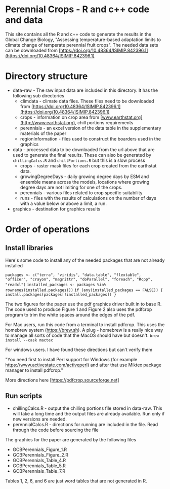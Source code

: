 # Perennial Crops - R and c++ code and data

This site contains all the R and c++ code to generate the results in the Global Change Biology, "Assessing temperature-based adaptation limits to climate change of temperate perennial fruit crops". The needed data sets can be downloaded from 
[https://doi.org/10.48364/ISIMIP.842396.1](https://doi.org/10.48364/ISIMIP.842396.1) 

# Directory structure
- data-raw - The raw input data are included in this directory. It has the following sub directories
  * climdata - climate data files. These files need to be downloaded from 
[https://doi.org/10.48364/ISIMIP.842396.1](https://doi.org/10.48364/ISIMIP.842396.1)
  * crops - information on crop area from [www.earthstat.org](http://www.earthstat.org), chill portions requirements
  * perennials - an excel version of the data table in the supplementary materials of the paper
  * regionInformation - files used to construct the boarders used in the graphics
- data - processed data to be downloaded from the url above that are used to generate the final results. These can also be generated by `chillingCalcs.R` and `chillPortions.R` but this is a slow process
  * crops - raster mask files for each crop created from the earthstat data.
  * growingDegreeDays - daily growing degree days by ESM and ensemble means across the models, locations where growing degree days are not limiting for one of the crops.
  * perennials - various files related to crop specific suitability
  * runs - files with the results of calculations on the number of days with a value below or above a limit, a run.
- graphics - destination for graphics results

# Order of operations

## Install libraries

Here's some code to install any of the needed packages that are not already installed

`packages <- c("terra", "viridis", "data.table", "flextable", "officer", "crayon", "magrittr", "doParallel", "foreach", "Rcpp", "readxl")`
`installed_packages <- packages %in% rownames(installed.packages())`
`if (any(installed_packages == FALSE)) {  install.packages(packages[!installed_packages]) }`

The two figures for the paper use the pdf graphics driver built in to base R. The code used to produce Figure 1 and Figure 2 also uses the pdfcrop program to trim the white spaces around the edges of the pdf. 

For Mac users, run this code from a terminal to install pdfcrop. This uses the homebrew system (https://brew.sh). A plug - homebrew is a really nice way to manage all sorts of code that the MacOS should have but doesn't.
`brew install --cask mactex`

For windows users. I have found these directions but can't verify them

"You need first to install Perl support for Windows (for example https://www.activestate.com/activeperl) and after that use Miktex package manager to install pdfcrop."

More directions here [https://pdfcrop.sourceforge.net]

## Run scripts

- chillingCalcs.R - output the chilling portions file stored in data-raw. This will take a long time and the output files are already available. Run only if new versions are needed.
- perennialCalcs.R  - directions for running are included in the file. Read through the code before sourcing the file

The graphics for the paper are generated by the following files

- GCBPerennials_Figure_1.R
- GCBPerennials_Figure_2.R
- GCBPerennials_Table_4.R
- GCBPerennials_Table_5.R
- GCBPerennials_Table_7.R

Tables 1, 2, 6, and 6 are just word tables that are not generated in R.

